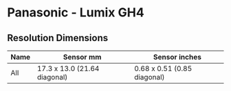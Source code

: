 # Panasonic - Lumix GH4

## Resolution Dimensions

| Name   | Sensor mm                    | Sensor inches               |
|--------|------------------------------|-----------------------------|
| All    | 17.3 x 13.0 (21.64 diagonal) | 0.68 x 0.51 (0.85 diagonal) |
